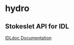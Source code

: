 # hydro
## Stokeslet API for IDL

[IDLdoc Documentation](http://htmlpreview.github.com/?https://github.com/davidgrier/hydro/docs/index.html)
